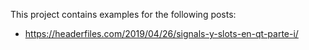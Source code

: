 This project contains examples for the following posts:

  - <https://headerfiles.com/2019/04/26/signals-y-slots-en-qt-parte-i/>
